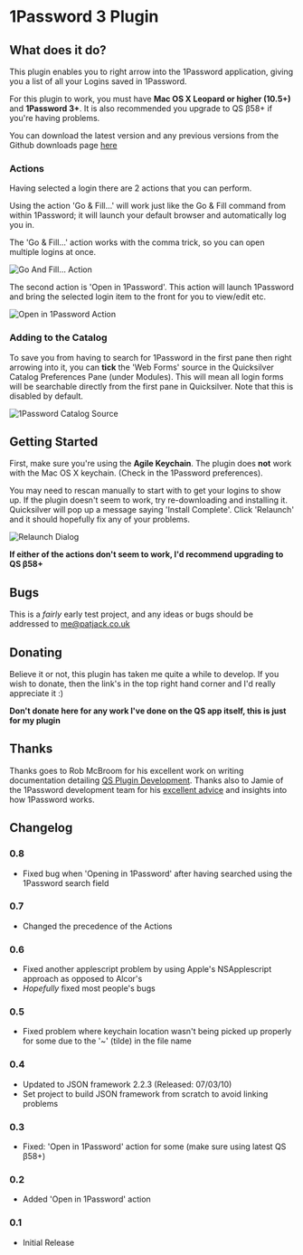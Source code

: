 # 1Password 3 Plugin 

## What does it do?

This plugin enables you to right arrow into the 1Password application, giving you a list of all your Logins saved in 1Password.

For this plugin to work, you must have **Mac OS X Leopard or higher (10.5+)** and **1Password 3+**. It is also recommended you upgrade to QS β58+ if you're having problems.

You can download the latest version and any previous versions from the Github downloads page [here](http://github.com/pjrobertson/1Password-Plugin/downloads "Download")

### Actions

Having selected a login there are 2 actions that you can perform.

Using the action 'Go & Fill...' will work just like the Go & Fill command from within 1Password; it will launch your default browser and automatically log you in.

The 'Go & Fill...' action works with the comma trick, so you can open multiple logins at once.

![Go And Fill... Action](http://i42.tinypic.com/i35lig.jpg "Go And Fill... Action")


The second action is 'Open in 1Password'. This action will launch 1Password and bring the selected login item to the front for you to view/edit etc.

![Open in 1Password Action](http://i42.tinypic.com/wk62qd.jpg "Open in 1Password Action")


### Adding to the Catalog

To save you from having to search for 1Password in the first pane then right arrowing into it, you can **tick** the 'Web Forms' source in the Quicksilver Catalog Preferences Pane (under Modules). This will mean all login forms will be searchable directly from the first pane in Quicksilver. Note that this is disabled by default.

![1Password Catalog Source](http://i43.tinypic.com/znvo1.jpg "1Password Catalog Source")

## Getting Started

First, make sure you're using the **Agile Keychain**. The plugin does **not** work with the Mac OS X keychain. (Check in the 1Password preferences).

You may need to rescan manually to start with to get your logins to show up.
If the plugin doesn't seem to work, try re-downloading and installing it. Quicksilver will pop up a message saying 'Install Complete'.
Click 'Relaunch' and it should hopefully fix any of your problems.

![Relaunch Dialog](http://i43.tinypic.com/35bi0es.jpg "Relaunch Dialog")

**If either of the actions don't seem to work, I'd recommend upgrading to QS β58+**

## Bugs

This is a *fairly* early test project, and any ideas or bugs should be addressed to me@patjack.co.uk

## Donating

Believe it or not, this plugin has taken me quite a while to develop. If you wish to donate, then the link's in the top right hand corner and I'd really appreciate it :)

**Don't donate here for any work I've done on the QS app itself, this is just for my plugin**

## Thanks

Thanks goes to Rob McBroom for his excellent work on writing documentation detailing [QS Plugin Development](http://github.com/tiennou/blacktree-elements/blob/master/PluginDevelopmentReference/QuicksilverPlug-inReference.mdown).
Thanks also to Jamie of the 1Password development team for his [excellent advice](http://support.agilewebsolutions.com/showthread.php?21959-Developing-a-Quicksilver-Plugin-for-1Password) and insights into how 1Password works.

## Changelog

### 0.8
* Fixed bug when 'Opening in 1Password' after having searched using the 1Password search field

### 0.7
*  Changed the precedence of the Actions

### 0.6
* Fixed another applescript problem by using Apple's NSApplescript approach as opposed to Alcor's
* *Hopefully* fixed most people's bugs

### 0.5
* Fixed problem where keychain location wasn't being picked up properly for some due to the '~' (tilde) in the file name

### 0.4
*	Updated to JSON framework 2.2.3 (Released: 07/03/10)
*	Set project to build JSON framework from scratch to avoid linking problems

### 0.3
*	Fixed: 'Open in 1Password' action for some (make sure using latest QS β58+)

### 0.2
*	Added 'Open in 1Password' action

### 0.1
*	Initial Release